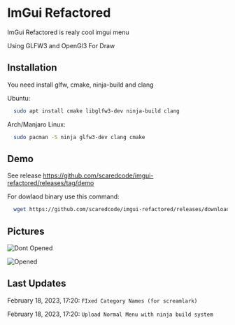 
# ImGui Refactored

ImGui Refactored is realy cool imgui menu

Using GLFW3 and OpenGl3 For Draw


## Installation

You need install glfw, cmake, ninja-build and clang

Ubuntu:
```bash
  sudo apt install cmake libglfw3-dev ninja-build clang
```
Arch/Manjaro Linux:
```bash
  sudo pacman -S ninja glfw3-dev clang cmake
```


## Demo

See release https://github.com/scaredcode/imgui-refactored/releases/tag/demo

For dowlaod binary use this command:
```bash
  wget https://github.com/scaredcode/imgui-refactored/releases/download/demo/imguimenu
```

## Pictures

![Dont Opened](https://i.ibb.co/XLcqnCD/image.png)

![Opened](https://i.ibb.co/h8ztFP3/image.png)

## Last Updates

February 18, 2023, 17:20: 
```FIxed Category Names (for screamlark)```

February 18, 2023, 17:20: 
```Upload Normal Menu with ninja build system```